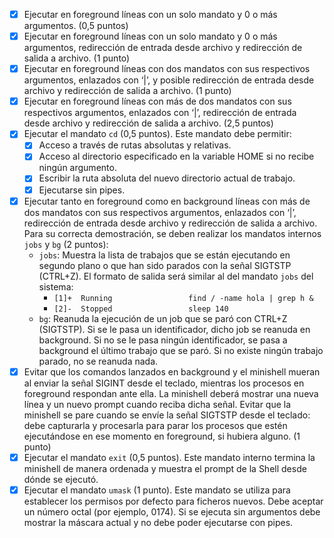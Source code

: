 - [X] Ejecutar en foreground líneas con un solo mandato y 0 o más argumentos. (0,5 puntos)
- [X] Ejecutar en foreground líneas con un solo mandato y 0 o más argumentos, redirección de entrada desde archivo y redirección de salida a archivo. (1 punto)
- [X] Ejecutar en foreground líneas con dos mandatos con sus respectivos argumentos, enlazados con ‘|’, y posible redirección de entrada desde archivo y redirección de salida a archivo. (1 punto)
- [X] Ejecutar en foreground líneas con más de dos mandatos con sus respectivos argumentos, enlazados con ‘|’, redirección de entrada desde archivo y redirección de salida a archivo. (2,5 puntos)
- [X] Ejecutar el mandato `cd` (0,5 puntos). Este mandato debe permitir:
    - [X] Acceso a través de rutas absolutas y relativas.
    - [X] Acceso al directorio especificado en la variable HOME si no recibe ningún argumento.
    - [X] Escribir la ruta absoluta del nuevo directorio actual de trabajo.
    - [X] Ejecutarse sin pipes.
- [X] Ejecutar tanto en foreground como en background líneas con más de dos mandatos con sus respectivos argumentos, enlazados con ‘|’, redirección de entrada desde archivo y redirección de salida a archivo. Para su correcta demostración, se deben realizar los mandatos internos `jobs` y `bg` (2 puntos):
    - `jobs`: Muestra la lista de trabajos que se están ejecutando en segundo plano o que han sido parados con la señal SIGTSTP (CTRL+Z). El formato de salida será similar al del mandato `jobs` del sistema:
        - `[1]+  Running                 find / -name hola | grep h &`
        - `[2]-  Stopped                 sleep 140`
    - `bg`: Reanuda la ejecución de un job que se paró con CTRL+Z (SIGTSTP). Si se le pasa un identificador, dicho job se reanuda en background. Si no se le pasa ningún identificador, se pasa a background el último trabajo que se paró. Si no existe ningún trabajo parado, no se reanuda nada.
- [X] Evitar que los comandos lanzados en background y el minishell mueran al enviar la señal SIGINT desde el teclado, mientras los procesos en foreground respondan ante ella. La minishell deberá mostrar una nueva línea y un nuevo prompt cuando reciba dicha señal. Evitar que la minishell se pare cuando se envíe la señal SIGTSTP desde el teclado: debe capturarla y procesarla para parar los procesos que estén ejecutándose en ese momento en foreground, si hubiera alguno. (1 punto)
- [X] Ejecutar el mandato `exit` (0,5 puntos). Este mandato interno termina la minishell de manera ordenada y muestra el prompt de la Shell desde dónde se ejecutó.
- [X] Ejecutar el mandato `umask` (1 punto). Este mandato se utiliza para establecer los permisos por defecto para ficheros nuevos. Debe aceptar un número octal (por ejemplo, 0174). Si se ejecuta sin argumentos debe mostrar la máscara actual y no debe poder ejecutarse con pipes.
